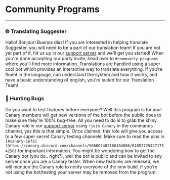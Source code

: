# Community Programs
---
### 🌐 Translating Suggester

Hallo! Bonjour! Buenos dias! If you are interested in helping translate Suggester, you will need to be a part of our translation team! If you are not yet part of it, hit us up in our [support server](https://discord.gg/G5pEdUp) and we'll get you started!
When you're done accepting our party invite, head over to `#community-programs` where you'll find more information. Translations are handled using a super cool bot which provides an interactive way to translate everything. If you're fluent in the langauge, can understand the system and how it works, and have a basic understanding of english, you're suited for our Translation Team! 

### 🐛 Hunting Bugs

Do you want to test features before everyone? Well this program is for you! Canary members will get new versions of the bot before the public does to make sure they're 100% bug-free. All you need to do is to grab the shiny Canary role in our [support server](https://discord.gg/G5pEdUp) using `!join Canary` in the commands channel, yes this is that simple.
Once claimed, this role will give you access to a few super secret Canary testing channels! Make sure to read the pins in `[#canary-info](https://canary.discord.com/channels/566002482166104066/618527254271754250)` for important information. 
You might be wondering how to get the Canary bot (you do.. right?), well the bot is public and can be invited to any server once you are a Canary tester. When new features are released, we will mention the Canary role to notify everyone of the new build. If you're not using the bot/testing your server may be removed from the program.
